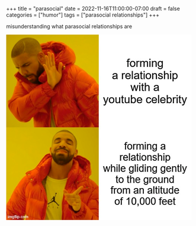 +++
title = "parasocial"
date = 2022-11-16T11:00:00-07:00
draft = false
categories = ["humor"]
tags = ["parasocial relationships"]
+++

misunderstanding what parasocial relationships are

![](./para.png)